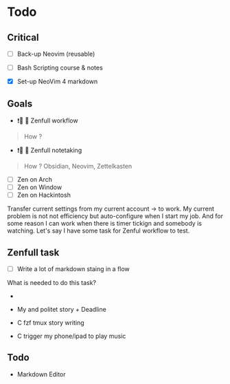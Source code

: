 # Todo 


## Critical 

- [ ] Back-up Neovim (reusable)
- [ ] Bash Scripting course & notes

- [x] Set-up NeoVim 4 markdown

## Goals 

- ❗🐸 🧘 Zenfull workflow
> How ? 

- ❗🐸 🧘 Zenfull notetaking
> How ? Obsidian, Neovim, Zettelkasten

- [ ] Zen on Arch
- [ ] Zen on Window
- [ ] Zen on Hackintosh

Transfer current settings from my current account -> to work. My current problem is not not efficiency  but auto-configure when I start my job. And for some reason I can work when there is timer tickign and somebody is watching. 
Let's say I have some task for Zenful workflow to test. 

## Zenfull task 

- [ ] Write a lot of markdown staing in a flow

What is needed to do this task?

- 
-  My and politet story + Deadline

- C fzf tmux story writing
- C trigger my phone/ipad to play music 


## Todo

- Markdown Editor


